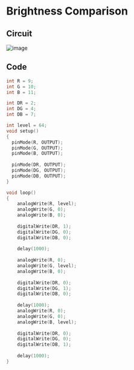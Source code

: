 # Brightness Comparison 


## Circuit
![image](https://user-images.githubusercontent.com/89304181/132114978-7ff65f44-1de6-4c21-b748-5c360ac44928.png)


## Code
````C
int R = 9;
int G = 10;
int B = 11;

int DR = 2;
int DG = 4;
int DB = 7;

int level = 64;
void setup()
{
  pinMode(R, OUTPUT);
  pinMode(G, OUTPUT);
  pinMode(B, OUTPUT);  
  
  pinMode(DR, OUTPUT);
  pinMode(DG, OUTPUT);
  pinMode(DB, OUTPUT);   
}

void loop()
{
	analogWrite(R, level);
	analogWrite(G, 0);
	analogWrite(B, 0);  
  
	digitalWrite(DR, 1);
	digitalWrite(DG, 0);
	digitalWrite(DB, 0);  
  
  	delay(1000);
  
	analogWrite(R, 0);
	analogWrite(G, level);
	analogWrite(B, 0);
  
	digitalWrite(DR, 0);
	digitalWrite(DG, 1);
	digitalWrite(DB, 0);
  
  	delay(1000);
	analogWrite(R, 0);
	analogWrite(G, 0);
	analogWrite(B, level);
  
	digitalWrite(DR, 0);
	digitalWrite(DG, 0);
	digitalWrite(DB, 1);  
  
    delay(1000);
}

````

